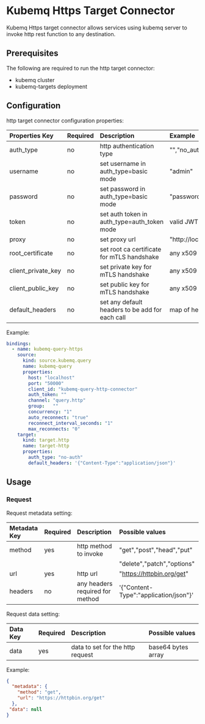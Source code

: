 # Kubemq Https Target Connector

Kubemq Https target connector allows services using kubemq server to invoke http rest function to any destination.

## Prerequisites
The following are required to run the http target connector:

- kubemq cluster
- kubemq-targets deployment

## Configuration

http target connector configuration properties:

| Properties Key     | Required | Description                                        | Example                          |
|:-------------------|:---------|:---------------------------------------------------|:---------------------------------|
| auth_type          | no       | http authentication type                           | "","no_auth","basic","auth_token |
| username           | no       | set username in auth_type=basic mode               | "admin"                          |
| password           | no       | set password in auth_type=basic mode               | "password"                       |
| token              | no       | set auth token in auth_type=auth_token mode        | valid JWT token                  |
| proxy              | no       | set proxy url                                      | "http://localhost:8080"          |
| root_certificate   | no       | set root ca certificate for mTLS handshake         | any x509 pem                     |
| client_private_key | no       | set private key for mTLS handshake                 | any x509 pem                     |
| client_public_key  | no       | set public key for mTLS handshake                  | any x509 pem                     |
| default_headers    | no       | set any default headers to be add for each call    | map of headers                   |


Example:

```yaml
bindings:
  - name: kubemq-query-https
    source:
      kind: source.kubemq.query
      name: kubemq-query
      properties:
        host: "localhost"
        port: "50000"
        client_id: "kubemq-query-http-connector"
        auth_token: ""
        channel: "query.http"
        group:   ""
        concurrency: "1"
        auto_reconnect: "true"
        reconnect_interval_seconds: "1"
        max_reconnects: "0"
    target:
      kind: target.http
      name: target-http
      properties:
        auth_type: "no-auth"
        default_headers: '{"Content-Type":"application/json"}'
```

## Usage

### Request

Request metadata setting:

| Metadata Key | Required | Description                     | Possible values                       |
|:-------------|:---------|:--------------------------------|:--------------------------------------|
| method       | yes      | http method to invoke           | "get","post","head","put"             |
|              |          |                                 | "delete","patch","options"            |
| url          | yes      | http url                        | "https://httpbin.org/get"             |
| headers      | no       | any headers required for method | '{"Content-Type":"application/json"}' |


Request data setting:

| Data Key | Required | Description                          | Possible values     |
|:---------|:---------|:-------------------------------------|:--------------------|
| data     | yes      | data to set for the http request | base64 bytes array |

Example:

```json
{
  "metadata": {
    "method": "get",
    "url": "https://httpbin.org/get" 
  },
 "data": null
}
```
